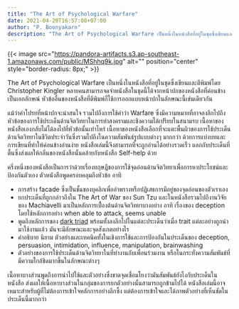 ```yaml
---
title: "The Art of Psychological Warfare"
date: 2021-04-20T16:57:08+07:00
author: "P. Boonyakarn"
description: "The Art of Psychological Warfare เป็นหนึ่งในหนังสือที่อยู่ในชุดซึ่งเขียนและตีพิมพ์โดย Christopher Kingler หลายคนสามารถจดจำหนังสือในชุดนี้ได้จากหน้าปกของหนังสือที่ค่อนข้างเป็นเอกลักษณ์ หัวข้ออื่นของหนังสือที่ตีพิมพ์ก็ใช้การออกแบบหน้าปกในลักษณะนี้เช่นเดียวกัน"
---
```


{{< image src="https://pandora-artifacts.s3.ap-southeast-1.amazonaws.com/public/MShhq9k.jpg" alt="" position="center" style="border-radius: 8px;" >}}

The Art of Psychological Warfare เป็นหนึ่งในหนังสือที่อยู่ในชุดซึ่งเขียนและตีพิมพ์โดย Christopher Kingler หลายคนสามารถจดจำหนังสือในชุดนี้ได้จากหน้าปกของหนังสือที่ค่อนข้างเป็นเอกลักษณ์ หัวข้ออื่นของหนังสือที่ตีพิมพ์ก็ใช้การออกแบบหน้าปกในลักษณะนี้เช่นเดียวกัน

แม้ว่าคำโปรยที่หน้าปกจะน่าสนใจ รวมไปถึงการใช้คำว่า Warfare ซึ่งมีความหมายที่อาจลงลึกไปถึงหัวข้อของการใช้ประเด็นด้านจิตวิทยาในการทำสงครามและชิงความได้เปรียบในสนามรบ เนื้อหาของหนังสือเองกลับไม่ได้ลงไปที่หัวข้อนั้นเท่าไหร่ เนื้อหาของหนังสือเลือกที่จะแตะพื้นผิวของการใช้ประเด็นด้านจิตวิทยาในชีวิตประจำวันซึ่งรวมไปถึงในความสัมพันธ์รูปแบบต่างๆ มากกว่า ด้วยการแบ่งบทและการเขียนที่ทำให้ค่อนข้างอ่านง่าย หนังสือเล่มนี้จึงสามารถที่จะถูกอ่านได้อย่างรวดเร็ว แลกกับประเด็นที่ตื้นซึ่งส่งผลให้กลิ่นของหนังสือนั้นคล้ายกับหนังสือ Self-help ด้วย

ครึ่งหนึ่งของหนังสือเป็นการว่าด้วยเรื่องทฤษฎีของการใช้จุดอ่อนด้านจิตวิทยาเพื่อการหาประโยชน์และป้องกันตัวเอง ตัวหนังสือพูดครอบคลุมถึงหัวข้อ อาทิ

- การสร้าง facade ซึ่งเป็นชั้นของบุคลิกเพื่ออำพรางหรือปฏิเสธการมีอยู่ของจุดอ่อนของตัวเราเอง
- ยกประเด็นที่ถูกกล่าวถึงใน The Art of War ของ Sun Tzu และในหนังสือรวมไปถึงานวิจัยของ Machiavelli มาเป็นหลักการเบื้่องต้นด้านจิตวิทยาบางอย่าง อาทิ เรื่องของ deception โดยใช้หลักการอย่าง when able to attack, seems unable
- พูดถึงหลักการของ [dark triad](https://en.wikipedia.org/wiki/Dark_triad) พร้อมทั้งลงลึกไปในแต่ละประเด็นว่าเมื่อ trait แต่ละอย่างถูกนำมาใช้งานแล้ว มันจะมีลักษณะและจุดสังเกตอย่างไร
- คำอธิบาย นิยาม ตัวอย่างและเทคนิคทั้งในเชิงการใช้และการป้องกันในประเด็นของ deception, persuasion, intimidation, influence, manipulation, brainwashing
- ตัวอย่างของการใช้ประเด็นด้านจิตวิทยาในที่ทำงานกับเพื่อนร่วมงาน หรือในกระทั่งความสัมพันธ์ที่มีความใกล้ชิดมากขึ้นในลักษณะต่างๆ

เนื้อหาบางส่วนพูดถึงการนำไปใช้และตัวอย่างซึ่งขาดจุดเชื่อมโยงว่ามันสัมพันธ์ยังไงกับประเด็นในหนังสือ ส่งผลให้เนื้อหาบางส่วนในกลุ่มของการยกตัวอย่างนั้นสามารถถูกข้ามไปได้ หนังสือเล่มนี้อาจเหมาะสำหรับผู้ที่ไม่ต้องการเข้าใจหลักการอย่างลึกซึ้ง แต่ต้องการเข้าใจและได้ภาพตัวอย่างที่เห็นชัดในประเด็นนี้มากกว่า
